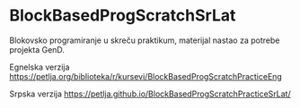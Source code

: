 # BlockBasedProgScratchSrLat

Blokovsko programiranje u skreču praktikum, materijal nastao za potrebe projekta GenD. 

Egnelska verzija https://petlja.org/biblioteka/r/kursevi/BlockBasedProgScratchPracticeEng

Srpska verzija https://petlja.github.io/BlockBasedProgScratchPracticeSrLat/
